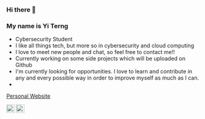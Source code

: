### Hi there 👋

<!--
**Xerozzz/Xerozzz** is a ✨ _special_ ✨ repository because its `README.md` (this file) appears on your GitHub profile.

Here are some ideas to get you started:

- 🔭 I’m currently working on ...
- 🌱 I’m currently learning ...
- 👯 I’m looking to collaborate on ...
- 🤔 I’m looking for help with ...
- 💬 Ask me about ...
- 📫 How to reach me: ...
- 😄 Pronouns: ...
- ⚡ Fun fact: ...
-->


### My name is Yi Terng
- Cybersecurity Student
- I like all things tech, but more so in cybersecurity and cloud computing
- I love to meet new people and chat, so feel free to contact me!!
- Currently working on some side projects which will be uploaded on Github
- I'm currently looking for opportunities. I love to learn and contribute in any and every possible way in order to improve myself as much as I can.
- <a href="https://master.dmkq7i3y22see.amplifyapp.com/">
Personal Website
</a>


<a href="https://www.linkedin.com/in/yi-terng-lee-7b390018b/">
  <img align="left" alt="Linkdein" width="22px" src="https://cdn.jsdelivr.net/npm/simple-icons@v3/icons/linkedin.svg" />
</a>
<a href="https://github.com/Xerozzz">
  <img align="left" alt="Github" width="22px" src="https://cdn.jsdelivr.net/npm/simple-icons@v3/icons/github.svg" />
</a>
